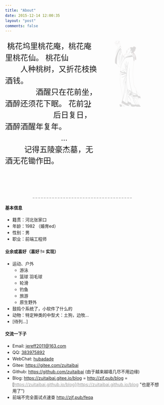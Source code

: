 ```yaml
---
title: "About"
date: 2015-12-14 12:00:35
layout: "post"
comments: false
---
```


<style>
@font-face {
    font-family: "tyzXingShu";
    src: url("../assets/font/tyzXingShu.woff2") format("woff2"),
         url("../assets/font/tyzXingShu.woff") format("woff"),
         url("../assets/font/tyzXingShu.ttf") format("truetype"),
         url("../assets/font/tyzXingShu.eot") format("embedded-opentype"),
         url("../assets/font/tyzXingShu.svg") format("svg");
    font-weight: normal;
    font-style: normal;
  }

.shufa-w{max-width:800px;margin: 0 auto;overflow-x: auto;padding:10px 0;}
 .shufa {
     font-family: Arial,'tyzXingShu';
	 font-size: 25px;
    display: flex;
 }
.abouts{line-height: 1.5;}
#webchat{display: inline-block;}
#webchat img{display: none;width:200px;}
#webchat:hover img{display: block;}
@media screen and (max-width: 799px){
  #webchat img{display: block;}
  .shufa{width:800px;}
}
.ssbs::first-letter{color:#000;/*text-shadow: 2px 3px 5px rgba(95,158,160,0.9), -2px -5px 10px rgba(255,0,0,0.5), 5px -7px 10px rgba(255,255,0,0.3), -2px 5px 10px rgba(0,128,0,0.2);;font-family: Arial; font-size: 90%;*/}
.sb{animation: sss 800ms; display: inline-block; animation-iteration-count:infinite;line-height: 1; text-indent: 0;animation-timing-function: ease-out }
@keyframes sss {
    5%{}
    10%{ transform: rotate(36deg)/*  scale(6,6) translate(-40px, -10px)*/;}
    20%{ transform: rotate(72deg) ;color: rgba(0,0,0,.2); }
    30%{ transform: rotate(108deg); color: #000; }
    40%{ transform: rotate(144deg) skew(20deg)}
    50%{ transform: rotate(180deg); }
    60%{ transform: rotate(216deg) }
    70%{ transform: rotate(252deg) scale(2,3) }
    80%{ transform: rotate(288deg) scale(1,1) translate(-40px, -10px) }
    100%{ transform: rotate(360deg) scale(6,6) translate(-40px, -10px) ;  }
}
.abouts>ul:nth-of-type(3)>li:nth-child(6)>a:nth-of-type(3){color:#999;}
</style>



<div class="abouts">
  <div class="shufa-w">
    <div class="shufa">
        <div style="flex:auto;">
            <div class="ssbs">&nbsp;桃花坞里桃花庵，桃花庵里桃花仙。 桃花仙</div>
            <div style="text-indent: 2em;">人种桃树，又折花枝换酒钱。</div>
            <div style="text-indent: 4em;">酒醒只在花前坐，酒醉还须花下眠。 花前<span class="sb">花</span></div>
            <div style="text-indent: 6.3em;">后日复日，酒醉酒醒年复年。</div>
            <div style="text-indent: 7.3em;">...</div>
            <div style="text-indent: 2.5em;">记得五陵豪杰墓，无酒无花锄作田。</div>
        </div>
        <div style="flex: none">
            <img src="../logo.jpg" width="200" style="opacity: .15;"/>
        </div>
    </div>
</div>
<div style="margin: 90px 90px 20px;border-bottom:3px dashed #ccc; "></div>

#### 基本信息

- 籍贯：河北张家口
- 年龄：1982 （婚育ed）
- 性别：男
- 职业：前端工程师

#### 业余或喜好（喜好 != 实现）

- 运动、户外
  - 游泳
  - 篮球 羽毛球
  - 轮滑
  - 钓鱼
  - 旅游
  - 原生野外
- 鼓捣个系统了，小软件了什么的
- 动物：特定种类的中型犬：土狗，边牧...
- [待列...]

#### 交流一下子

- Email:  <jereff2011@163.com>
- QQ:  [383975892](https://tenapi.cn/qq/?qq=383975892)
- WebChat: <div id="webchat"><a href="javascript:;">hubadade</a><div><img src="../assets/scan.jpg"></div></div>
- Gitee: <https://gitee.com/zuitaibai>
- Github: <https://github.com/zuitaibai> (由于越来越墙几尽不用边缘)
- Blog: <https://zuitaibai.gitee.io/blog> = <http://zjf.pub/blog> = [https://zuitaibai.github.io/blog](https://zuitaibai.github.io/blog  "也是不想用了")
- 前端不完全面试点速查 <http://zjf.pub/feqa>
</div>
